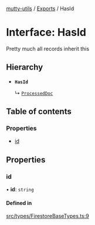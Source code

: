 [mutty-utils](../README.md) / [Exports](../modules.md) / HasId

# Interface: HasId

Pretty much all records inherit this

## Hierarchy

- **`HasId`**

  ↳ [`ProcessedDoc`](ProcessedDoc.md)

## Table of contents

### Properties

- [id](HasId.md#id)

## Properties

### id

• **id**: `string`

#### Defined in

[src/types/FirestoreBaseTypes.ts:9](https://github.com/jonlaing/mutty-utils/blob/3ab5f76/src/types/FirestoreBaseTypes.ts#L9)
